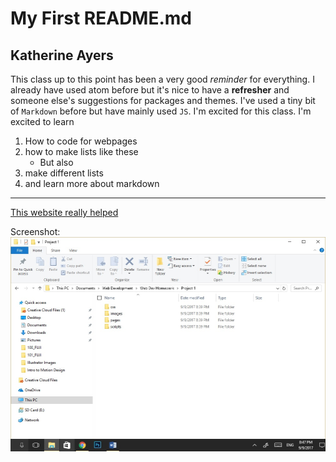 # My First README.md
## Katherine Ayers
This class up to this point has been a very good *reminder* for everything. I already have used atom before but it's nice to have a **refresher** and someone else's suggestions for packages and themes. I've used a tiny bit of  `Markdown` before but have mainly used `JS`. I'm excited for this class. I'm excited to learn
1. How to code for webpages
2. how to make lists like these
    * But also
  1. make different lists
  2. and learn more about markdown
  ---

[This website really helped](https://github.com/adam-p/markdown-here/wiki/Markdown-Cheatsheet)

Screenshot: ![screenshotofdirecory](./images/screenshot1.jpg)
